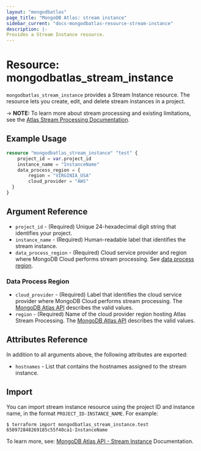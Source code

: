 ```yaml
---
layout: "mongodbatlas"
page_title: "MongoDB Atlas: stream instance"
sidebar_current: "docs-mongodbatlas-resource-stream-instance"
description: |-
Provides a Stream Instance resource.
---
```


# Resource: mongodbatlas_stream_instance

`mongodbatlas_stream_instance` provides a Stream Instance resource. The resource lets you create, edit, and delete stream instances in a project.

-> **NOTE:** To learn more about stream processing and existing limitations, see the [Atlas Stream Processing Documentation](https://www.mongodb.com/docs/atlas/atlas-sp/overview/#atlas-stream-processing-overview).


## Example Usage

```terraform
resource "mongodbatlas_stream_instance" "test" {
    project_id = var.project_id
	instance_name = "InstanceName"
	data_process_region = {
		region = "VIRGINIA_USA"
		cloud_provider = "AWS"
  }
}
```

## Argument Reference

* `project_id` - (Required) Unique 24-hexadecimal digit string that identifies your project.
* `instance_name` - (Required) Human-readable label that identifies the stream instance.
* `data_process_region` - (Required) Cloud service provider and region where MongoDB Cloud performs stream processing. See [data process region](#data-process-region).

### Data Process Region

* `cloud_provider` - (Required) Label that identifies the cloud service provider where MongoDB Cloud performs stream processing. The [MongoDB Atlas API](https://www.mongodb.com/docs/atlas/reference/api-resources-spec/#tag/Streams/operation/createStreamInstance) describes the valid values.
* `region` - (Required) Name of the cloud provider region hosting Atlas Stream Processing. The [MongoDB Atlas API](https://www.mongodb.com/docs/atlas/reference/api-resources-spec/#tag/Streams/operation/createStreamInstance) describes the valid values.

## Attributes Reference

In addition to all arguments above, the following attributes are exported:

* `hostnames` - List that contains the hostnames assigned to the stream instance.

## Import

You can import stream instance resource using the project ID and instance name, in the format `PROJECT_ID-INSTANCE_NAME`. For example:

```
$ terraform import mongodbatlas_stream_instance.test 650972848269185c55f40ca1-InstanceName
```

To learn more, see: [MongoDB Atlas API - Stream Instance](https://www.mongodb.com/docs/atlas/reference/api-resources-spec/#tag/Streams/operation/createStreamInstance) Documentation.
